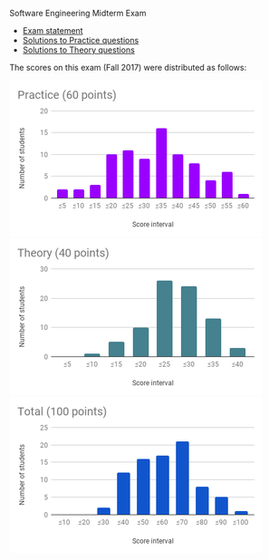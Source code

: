 Software Engineering Midterm Exam

- [Exam statement](Midterm.md)
- [Solutions to Practice questions](Practice-Questions-Solution.md)
- [Solutions to Theory questions](Theory-Questions-Solution.md)

The scores on this exam (Fall 2017) were distributed as follows:

![Score distribution: Practice](distro-practice.png "Score distribution: Practice")
![Score distribution: Theory](distro-theory.png "Score distribution: Theory")
![Score distribution: Total](distro-total.png "Score distribution: Total")